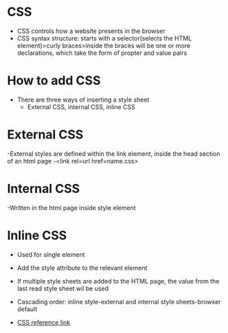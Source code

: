# CSS
- CSS controls how a website presents in the browser
- CSS syntax structure: starts with a selector(selects the HTML element)>curly braces>inside the braces will be one or more declarations, which take the form of propter and value pairs

# How to add CSS
- There are three ways of inserting a style sheet
  -  External CSS, internal CSS, inline CSS

# External CSS
-External styles are defined within the link element, inside the head section of an html page
-\<link rel=url href=name.css>

# Internal CSS
-Written in the html page inside style element

# Inline CSS
- Used for single element
- Add the style attribute to the relevant element

- If multiple style sheets are added to the HTML page, the value from the last read style sheet wil be used

- Cascading order: inline style-external and internal style sheets-browser default

- [CSS reference link](https://developer.mozilla.org/en-US/docs/Web/CSS/Reference)
